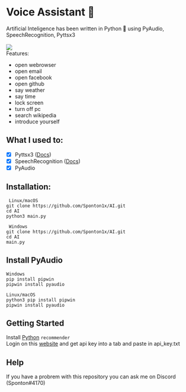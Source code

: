 # Voice Assistant 🤖
Artificial Inteligence has been written in Python 🐍 using PyAudio, SpeechRecognition, Pyttsx3 <br> <br>
    <a href="https://www.python.org/">
    	<img src="https://img.shields.io/badge/built%20with-Python3-red.svg" />
    </a> <br>
Features:
* open webrowser
* open email
* open facebook
* open github
* say weather
* say time
* lock screen
* turn off pc
* search wikipedia
* introduce yourself

## What I used to:
- [x] Pyttsx3 ([Docs](https://pyttsx3.readthedocs.io/en/latest/))<br>
- [X] SpeechRecognition ([Docs](https://developer.mozilla.org/en-US/docs/Web/API/SpeechRecognition)) <br>
- [X] PyAudio

## Installation:

     Linux/macOS
    git clone https://github.com/Sponton1x/AI.git
    cd AI
    python3 main.py

     Windows
    git clone https://github.com/Sponton1x/AI.git
    cd AI
    main.py
    
## Install PyAudio
    Windows
    pip install pipwin
    pipwin install pyaudio
    
    Linux/macOS
    python3 pip install pipwin
    pipwin install pyaudio
    
## Getting Started
Install [Python](https://www.python.org/downloads/) `recommender` <br>
Login on this [website](https://openweathermap.org/api) and get api key into a tab and paste in api_key.txt

## Help
  If you have a probrem with this repository you can ask me on Discord (Sponton#4170) 
